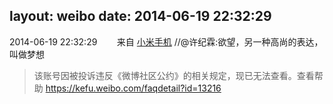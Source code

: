 layout: weibo
date: 2014-06-19 22:32:29
---
<meta name="referrer" content="no-referrer" />

2014-06-19 22:32:29  &nbsp;&nbsp;&nbsp;&nbsp;&nbsp;&nbsp; 来自 <a href="http://app.weibo.com/t/feed/22zMnn" rel="nofollow">小米手机</a>
//@许纪霖:欲望，另一种高尚的表达，叫做梦想
>  该账号因被投诉违反《微博社区公约》的相关规定，现已无法查看。查看帮助 https://kefu.weibo.com/faqdetail?id=13216
